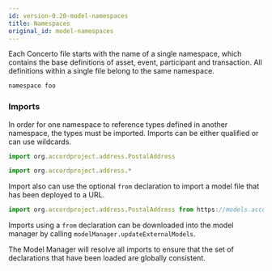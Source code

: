 ```yaml
---
id: version-0.20-model-namespaces
title: Namespaces
original_id: model-namespaces
---
```


Each Concerto file starts with the name of a single namespace, which contains the base definitions of asset, event, participant and transaction. All definitions within a single file belong to the same namespace.

```js
namespace foo
```

### Imports

In order for one namespace to reference types defined in another namespace, the types must be imported. Imports can be either qualified or can use wildcards.

```js
import org.accordproject.address.PostalAddress
```

```js
import org.accordproject.address.*
```

Import also can use the optional `from` declaration to import a model file that has been deployed to a URL.

```js
import org.accordproject.address.PostalAddress from https://models.accordproject.org/address.cto
```

Imports using a `from` declaration can be downloaded into the model manager by calling `modelManager.updateExternalModels`.

The Model Manager will resolve all imports to ensure that the set of declarations that have been loaded are globally consistent. 

